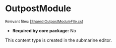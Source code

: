 # OutpostModule
<sup>Relevant files: [[Shared:OutpostModuleFIle.cs]](https://github.com/Regalis11/Barotrauma/blob/master/Barotrauma/BarotraumaShared/SharedSource/ContentManagement/ContentFile/OutpostModuleFIle.cs)</sup>
- **Required by core package:** No

This content type is created in the submarine editor.

